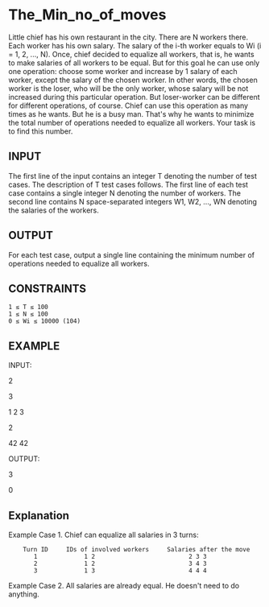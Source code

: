 # The_Min_no_of_moves

Little chief has his own restaurant in the city.
There are N workers there. Each worker has his own salary. 
The salary of the i-th worker equals to Wi (i = 1, 2, ..., N). 
Once, chief decided to equalize all workers, that is, he wants to make salaries of all workers to be equal. 
But for this goal he can use only one operation: choose some worker and increase by 1 salary of each worker, except the salary of the chosen worker.
In other words, the chosen worker is the loser, who will be the only worker, whose salary will be not increased during this particular operation.
But loser-worker can be different for different operations, of course. Chief can use this operation as many times as he wants. 
But he is a busy man. That's why he wants to minimize the total number of operations needed to equalize all workers. 
Your task is to find this number.

INPUT
------
The first line of the input contains an integer T denoting the number of test cases. The description of T test cases follows. The first line of each test case contains a single integer N denoting the number of workers. The second line contains N space-separated integers W1, W2, ..., WN denoting the salaries of the workers. 

OUTPUT
------
For each test case, output a single line containing the minimum number of operations needed to equalize all workers.

CONSTRAINTS
------------
    1 ≤ T ≤ 100
    1 ≤ N ≤ 100
    0 ≤ Wi ≤ 10000 (104)
    
EXAMPLE
---------
INPUT:

2

3

1 2 3

2

42 42

OUTPUT:

3 

0

Explanation
------------
Example Case 1. Chief can equalize all salaries in 3 turns:

        Turn ID 	IDs of involved workers 	Salaries after the move
           1 	         1 2 	                      2 3 3
           2 	         1 2 	                      3 4 3
           3 	         1 3                     	  4 4 4

Example Case 2. All salaries are already equal. He doesn't need to do anything.
